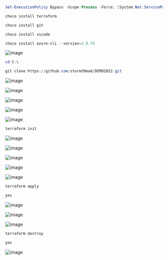 
```powershell
Set-ExecutionPolicy Bypass -Scope Process -Force; [System.Net.ServicePointManager]::SecurityProtocol = [System.Net.ServicePointManager]::SecurityProtocol -bor 3072; iex ((New-Object System.Net.WebClient).DownloadString('https://community.chocolatey.org/install.ps1'))
```
```powershell
choco install terraform
```
```powershell
choco install git
```
```powershell
choco install vscode
```
```powershell
choco install azure-cli --version=2.0.79
```

![image](https://user-images.githubusercontent.com/79700810/152991466-d80561df-8311-4495-91ab-209005325a8c.png)

```powershell
cd C:\

git clone https://github.com/storm39mad/DEMO2022.git
```

![image](https://user-images.githubusercontent.com/79700810/152991858-3085cbdb-0730-41e4-b969-1b617aa0b68c.png)


![image](https://user-images.githubusercontent.com/79700810/152991910-80f1dccd-6779-443f-a4a9-f8a2d863c80d.png)

![image](https://user-images.githubusercontent.com/79700810/152991976-4cd3dbfb-e4aa-4b9f-bce1-15ad3ae4e860.png)




![image](https://user-images.githubusercontent.com/79700810/152992386-0c5ed540-a54b-47e1-85cf-fb4f67e3fd10.png)


![image](https://user-images.githubusercontent.com/79700810/152992126-e609b36b-7f75-4260-b413-da271a6620d3.png)


```powershell
terraform init
```



![image](https://user-images.githubusercontent.com/79700810/152992752-9c43289e-2d23-47c7-9de8-9b60004df629.png)



![image](https://user-images.githubusercontent.com/79700810/152995696-d8a4c051-bc3d-4616-8a61-f70890cc286d.png)

![image](https://user-images.githubusercontent.com/79700810/152995939-6f3363d3-ba6f-47ae-81f2-94333213c083.png)

![image](https://user-images.githubusercontent.com/79700810/152996116-b00bab67-d548-4c77-9b26-3fea462495a1.png)

![image](https://user-images.githubusercontent.com/79700810/152996429-086839d5-c03a-43c2-84b0-787409f23ede.png)

```powershell
terraform apply
```
```powershell
yes
```
![image](https://user-images.githubusercontent.com/79700810/153000909-fcde95bd-2ad5-4ecb-9b81-19071c35b4a4.png)



![image](https://user-images.githubusercontent.com/79700810/153001108-d7cd7070-025f-4351-8c67-57399546e041.png)



![image](https://user-images.githubusercontent.com/79700810/153005787-87d7d071-b78d-42fe-889e-ac1a1a6ae4e4.png)



```powershell
terraform destroy
```
```powershell
yes
```

![image](https://user-images.githubusercontent.com/79700810/153005950-7bb7ed75-07df-432b-9066-fca4ea2ffd43.png)

